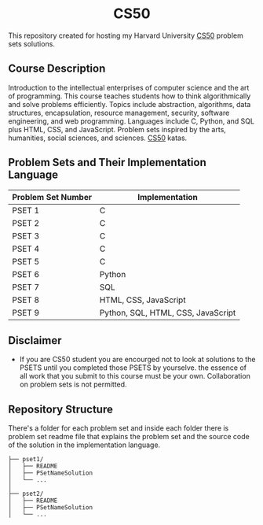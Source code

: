 
<h1 align="center"> CS50 </h1>

This repository created for hosting my Harvard University <a href="https://cs50.harvard.edu/x/2021/">CS50</a> problem sets solutions.
 
## Course Description
Introduction to the intellectual enterprises of computer science and the art of programming. This course teaches students how to think algorithmically and solve problems efficiently. Topics include abstraction, algorithms, data structures, encapsulation, resource management, security, software engineering, and web programming. Languages include C, Python, and SQL plus HTML, CSS, and JavaScript. Problem sets inspired by the arts, humanities, social sciences, and sciences. <a href="https://cs50.harvard.edu/x/2021/">CS50</a> katas.

## Problem Sets and Their Implementation Language

| Problem Set Number | Implementation |
|--|--|
| PSET 1 | C |
| PSET 2 | C |
| PSET 3 | C |
| PSET 4 | C |
| PSET 5 | C |
| PSET 6 | Python |
| PSET 7 | SQL |
| PSET 8 | HTML, CSS, JavaScript |
| PSET 9 | Python, SQL, HTML, CSS, JavaScript |




## Disclaimer

- If you are CS50 student you are encourged not to look at solutions to the PSETS until you completed those PSETS by yourselve. the essence of all work that you submit to this course must be your own. Collaboration on problem sets is not permitted.


## Repository Structure

There's a folder for each problem set and inside each folder there is problem set readme file that explains the problem set and the source code of the solution in the implementation language.

```ascii
├── pset1/
│   ├── README
│   ├── PSetNameSolution
│   └── ...
│
├── pset2/
│   ├── README
│   ├── PSetNameSolution
│   └── ...
```
